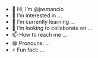 - 👋 Hi, I’m @jasmancio
- 👀 I’m interested in ...
- 🌱 I’m currently learning ...
- 💞️ I’m looking to collaborate on ...
- 📫 How to reach me ...
- 😄 Pronouns: ...
- ⚡ Fun fact: ...

<!---
jasmancio/jasmancio is a ✨ special ✨ repository because its `README.md` (this file) appears on your GitHub profile.
You can click the Preview link to take a look at your changes.
--->

